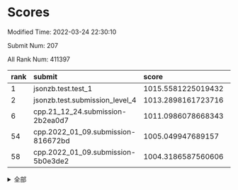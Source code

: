 # Scores

Modified Time: 2022-03-24 22:30:10

Submit Num: 207

All Rank Num: 411397

| rank |               submit               |       score        |       sigma        | pk_num |
| :--- | :--------------------------------- | :----------------- | :----------------- | :----- |
| 1    | jsonzb.test.test_1                 | 1015.5581225019432 | 0.8607562397040464 | 7952   |
| 2    | jsonzb.test.submission_level_4     | 1013.2898161723716 | 0.8185820894976402 | 7950   |
| 6    | cpp.21_12_24.submission-2b2ea0d7   | 1011.0986078668343 | 0.7578978563567452 | 7947   |
| 54   | cpp.2022_01_09.submission-816672bd | 1005.049947689157  | 0.7217286542633254 | 7947   |
| 58   | cpp.2022_01_09.submission-5b0e3de2 | 1004.3186587560606 | 0.7151301975676408 | 7950   |


<details>
<summary>全部</summary>

| rank |                 submit                 |       score        |       sigma        | pk_num |
| :--- | :------------------------------------- | :----------------- | :----------------- | :----- |
| 1    | jsonzb.test.test_1                     | 1015.5581225019432 | 0.8607562397040464 | 7952   |
| 2    | jsonzb.test.submission_level_4         | 1013.2898161723716 | 0.8185820894976402 | 7950   |
| 3    | gobigger.level_3.submission_level_3_30 | 1011.877167686288  | 0.7804798927124472 | 7949   |
| 4    | gobigger.level_3.submission_level_3_9  | 1011.7852625825662 | 0.7721467120046736 | 7947   |
| 5    | gobigger.level_3.submission_level_3_11 | 1011.2379328455452 | 0.7676608810080893 | 7948   |
| 6    | cpp.21_12_24.submission-2b2ea0d7       | 1011.0986078668343 | 0.7578978563567452 | 7947   |
| 7    | gobigger.level_3.submission_level_3_49 | 1010.9180075836729 | 0.7630883904779742 | 7951   |
| 8    | gobigger.level_3.submission_level_3_34 | 1010.7971981292046 | 0.7561517372794558 | 7953   |
| 9    | gobigger.level_3.submission_level_3_23 | 1010.7265381015751 | 0.7597194124886417 | 7952   |
| 10   | gobigger.level_3.submission_level_3_27 | 1010.7027658219575 | 0.7910285820070952 | 7947   |
| 11   | gobigger.level_3.submission_level_3_18 | 1010.5664221251747 | 0.7795623032781417 | 7950   |
| 12   | gobigger.level_3.submission_level_3_13 | 1010.49249269316   | 0.7833209024226915 | 7952   |
| 13   | gobigger.level_3.submission_level_3_40 | 1010.3917241881437 | 0.772634856709164  | 7953   |
| 14   | gobigger.level_3.submission_level_3_10 | 1010.3419797206641 | 0.7612585785956386 | 7946   |
| 15   | gobigger.level_3.submission_level_3_22 | 1010.3216769793245 | 0.7574739012146702 | 7947   |
| 16   | gobigger.level_3.submission_level_3_39 | 1010.3195447457767 | 0.7744785206391724 | 7950   |
| 17   | gobigger.level_3.submission_level_3_19 | 1010.3149058303873 | 0.7648807116652587 | 7950   |
| 18   | gobigger.level_3.submission_level_3_26 | 1010.2446754902259 | 0.7788972392740622 | 7946   |
| 19   | gobigger.level_3.submission_level_3_45 | 1010.2129601537849 | 0.7557092912524762 | 7947   |
| 20   | gobigger.level_3.submission_level_3_33 | 1010.1945693767169 | 0.7507381011048195 | 7948   |
| 21   | gobigger.level_3.submission_level_3_21 | 1010.1800455140717 | 0.7778750842632282 | 7951   |
| 22   | gobigger.level_3.submission_level_3_20 | 1010.165545066384  | 0.7558311928730231 | 7945   |
| 23   | gobigger.level_3.submission_level_3_25 | 1010.1627393419071 | 0.7614047084972364 | 7954   |
| 24   | gobigger.level_3.submission_level_3_2  | 1010.062748797452  | 0.7756520999677988 | 7949   |
| 25   | gobigger.level_3.submission_level_3_36 | 1010.0376910039327 | 0.7794528524874277 | 7950   |
| 26   | gobigger.level_3.submission_level_3_7  | 1010.0348072205829 | 0.7665286055076159 | 7953   |
| 27   | gobigger.level_3.submission_level_3_42 | 1009.9807804369688 | 0.7572913800684741 | 7949   |
| 28   | gobigger.level_3.submission_level_3_44 | 1009.9344006837496 | 0.7729126418955456 | 7951   |
| 29   | gobigger.level_3.submission_level_3_32 | 1009.9335738165911 | 0.7654740753327112 | 7951   |
| 30   | gobigger.level_3.submission_level_3_28 | 1009.9317054766653 | 0.7481348702086018 | 7949   |
| 31   | gobigger.level_3.submission_level_3_6  | 1009.8991827493303 | 0.7382029299450378 | 7946   |
| 32   | gobigger.level_3.submission_level_3_5  | 1009.8701359792803 | 0.7512761763401692 | 7951   |
| 33   | gobigger.level_3.submission_level_3_24 | 1009.8127589379997 | 0.757096906757182  | 7953   |
| 34   | gobigger.level_3.submission_level_3_15 | 1009.726676912623  | 0.7635411645516185 | 7951   |
| 35   | gobigger.level_3.submission_level_3_46 | 1009.725974047855  | 0.7638672579340267 | 7956   |
| 36   | gobigger.level_3.submission_level_3_1  | 1009.5227236415265 | 0.7796219532710975 | 7947   |
| 37   | gobigger.level_3.submission_level_3_0  | 1009.4264344293283 | 0.7568974693358415 | 7953   |
| 38   | gobigger.level_3.submission_level_3_8  | 1009.3485366142825 | 0.7514512888964059 | 7948   |
| 39   | gobigger.level_3.submission_level_3_29 | 1009.3086371666202 | 0.7462318108756089 | 7950   |
| 40   | gobigger.level_3.submission_level_3_14 | 1009.2634233719032 | 0.7565719850707661 | 7951   |
| 41   | gobigger.level_3.submission_level_3_43 | 1009.2407900628541 | 0.7401642691497985 | 7949   |
| 42   | gobigger.level_3.submission_level_3_3  | 1009.2055498835335 | 0.751618008299492  | 7950   |
| 43   | gobigger.level_3.submission_level_3_37 | 1009.1912659145065 | 0.751119350484188  | 7952   |
| 44   | gobigger.level_3.submission_level_3_48 | 1009.1694380943868 | 0.7667112660549363 | 7947   |
| 45   | gobigger.level_3.submission_level_3_47 | 1009.1111654314243 | 0.736305144444678  | 7950   |
| 46   | gobigger.level_3.submission_level_3_16 | 1009.1036653239032 | 0.7415060752368042 | 7949   |
| 47   | gobigger.level_3.submission_level_3_41 | 1009.0553388378514 | 0.7521267136073623 | 7953   |
| 48   | gobigger.level_3.submission_level_3_35 | 1008.8596510044447 | 0.758115337586524  | 7952   |
| 49   | gobigger.level_3.submission_level_3_31 | 1008.8582709655252 | 0.7446560421820299 | 7950   |
| 50   | gobigger.level_3.submission_level_3_4  | 1008.8552959393082 | 0.7652780485113377 | 7946   |
| 51   | gobigger.level_3.submission_level_3_38 | 1008.641436168314  | 0.7423241533783701 | 7949   |
| 52   | gobigger.level_3.submission_level_3_12 | 1008.4831039095395 | 0.729860200115647  | 7956   |
| 53   | gobigger.level_3.submission_level_3_17 | 1008.2124024261645 | 0.7443255907136329 | 7949   |
| 54   | cpp.2022_01_09.submission-816672bd     | 1005.049947689157  | 0.7217286542633254 | 7947   |
| 55   | gobigger.level_1.submission_level_1_19 | 1004.5474335468765 | 0.7213045515864798 | 7942   |
| 56   | gobigger.level_1.submission_level_1_14 | 1004.4058763239369 | 0.7127485849519258 | 7951   |
| 57   | gobigger.level_1.submission_level_1_2  | 1004.3279518529571 | 0.7117980576542972 | 7948   |
| 58   | cpp.2022_01_09.submission-5b0e3de2     | 1004.3186587560606 | 0.7151301975676408 | 7950   |
| 59   | gobigger.level_1.submission_level_1_12 | 1004.2826204589544 | 0.7295250968451008 | 7955   |
| 60   | gobigger.level_1.submission_level_1_35 | 1004.2571254830672 | 0.722568996549996  | 7951   |
| 61   | gobigger.level_1.submission_level_1_22 | 1004.1203345758155 | 0.7231739459380603 | 7951   |
| 62   | gobigger.level_1.submission_level_1_37 | 1004.0505442245333 | 0.7102521596098282 | 7949   |
| 63   | gobigger.level_1.submission_level_1_36 | 1004.0108090353966 | 0.7106604448347301 | 7948   |
| 64   | gobigger.level_1.submission_level_1_17 | 1004.0023429915542 | 0.7158945066256551 | 7943   |
| 65   | gobigger.level_1.submission_level_1_9  | 1003.9818384376255 | 0.71415439317875   | 7951   |
| 66   | gobigger.level_1.submission_level_1_13 | 1003.9610590764693 | 0.717397271987073  | 7951   |
| 67   | gobigger.level_1.submission_level_1_41 | 1003.8715987272411 | 0.7124865958624682 | 7949   |
| 68   | gobigger.level_1.submission_level_1_32 | 1003.8174346700386 | 0.7187128178300893 | 7943   |
| 69   | gobigger.level_1.submission_level_1_49 | 1003.7770346011695 | 0.7106260733262745 | 7947   |
| 70   | gobigger.level_1.submission_level_1_40 | 1003.6936753133226 | 0.7098799615312044 | 7949   |
| 71   | gobigger.level_1.submission_level_1_23 | 1003.6846497742282 | 0.7301627792696687 | 7951   |
| 72   | gobigger.level_1.submission_level_1_8  | 1003.5934739241679 | 0.710946192885263  | 7950   |
| 73   | gobigger.level_1.submission_level_1_33 | 1003.5906613488855 | 0.7119658904718728 | 7950   |
| 74   | gobigger.level_1.submission_level_1_3  | 1003.5073455232383 | 0.7233870749556734 | 7953   |
| 75   | gobigger.level_1.submission_level_1_38 | 1003.5011477613042 | 0.709712127896028  | 7947   |
| 76   | gobigger.level_1.submission_level_1_47 | 1003.492079652298  | 0.7105422503715466 | 7951   |
| 77   | gobigger.level_1.submission_level_1_6  | 1003.4831376988557 | 0.7130377883604749 | 7948   |
| 78   | gobigger.level_1.submission_level_1_44 | 1003.4157439275899 | 0.7156724499640259 | 7952   |
| 79   | gobigger.level_1.submission_level_1_46 | 1003.4113248334594 | 0.7036921377779922 | 7950   |
| 80   | gobigger.level_1.submission_level_1_45 | 1003.355329034584  | 0.7224185374063081 | 7953   |
| 81   | gobigger.level_1.submission_level_1_27 | 1003.3422295692202 | 0.7085452068403486 | 7948   |
| 82   | gobigger.level_1.submission_level_1_4  | 1003.3225916572337 | 0.7204918902604617 | 7948   |
| 83   | gobigger.level_1.submission_level_1_1  | 1003.2669158861913 | 0.6938731764873904 | 7953   |
| 84   | gobigger.level_1.submission_level_1_21 | 1003.233486742463  | 0.7098686281675612 | 7952   |
| 85   | gobigger.level_1.submission_level_1_34 | 1003.2007343195377 | 0.7185772171379827 | 7956   |
| 86   | gobigger.level_1.submission_level_1_0  | 1003.166187602714  | 0.7140904170351997 | 7949   |
| 87   | gobigger.level_1.submission_level_1_39 | 1003.1613787321402 | 0.7196939757119649 | 7948   |
| 88   | gobigger.level_1.submission_level_1_30 | 1003.1562053735116 | 0.7238708991005983 | 7954   |
| 89   | gobigger.level_1.submission_level_1_26 | 1003.0648258460691 | 0.7280835789079393 | 7954   |
| 90   | gobigger.level_1.submission_level_1_11 | 1002.8907339479221 | 0.7230441788665504 | 7946   |
| 91   | gobigger.level_1.submission_level_1_42 | 1002.8429829861603 | 0.7137081463487555 | 7949   |
| 92   | gobigger.level_1.submission_level_1_48 | 1002.8154549148936 | 0.7178304918068067 | 7952   |
| 93   | gobigger.level_1.submission_level_1_16 | 1002.7804990667514 | 0.7089301986873343 | 7946   |
| 94   | gobigger.level_1.submission_level_1_5  | 1002.7376804824911 | 0.7232737855976518 | 7952   |
| 95   | gobigger.level_1.submission_level_1_20 | 1002.6342590591128 | 0.7189071365486589 | 7953   |
| 96   | gobigger.level_1.submission_level_1_31 | 1002.6025756442183 | 0.7119986236793207 | 7945   |
| 97   | gobigger.level_1.submission_level_1_43 | 1002.5568246893098 | 0.7137059621680069 | 7948   |
| 98   | gobigger.level_1.submission_level_1_15 | 1002.5556407814979 | 0.7170122198622165 | 7947   |
| 99   | gobigger.level_1.submission_level_1_25 | 1002.549529986105  | 0.7064309609587036 | 7951   |
| 100  | gobigger.level_1.submission_level_1_24 | 1002.5347753505893 | 0.6973774637887563 | 7948   |
| 101  | gobigger.level_1.submission_level_1_10 | 1002.4532697857766 | 0.7093177575137413 | 7946   |
| 102  | gobigger.level_1.submission_level_1_28 | 1002.4388020601979 | 0.7120022489022956 | 7945   |
| 103  | gobigger.level_1.submission_level_1_29 | 1002.3797613329581 | 0.7019271107545427 | 7954   |
| 104  | gobigger.level_1.submission_level_1_7  | 1001.9807838272133 | 0.7060269436416837 | 7951   |
| 105  | gobigger.level_1.submission_level_1_18 | 1001.7627836444445 | 0.7086620353559081 | 7946   |
| 106  | gobigger.random.submission_random_19   | 997.2584507576516  | 0.7131896352792003 | 7950   |
| 107  | gobigger.random.submission_random_45   | 997.2433679046178  | 0.6960016699137445 | 7950   |
| 108  | gobigger.random.submission_random_31   | 997.1840795703516  | 0.7111153332529843 | 7946   |
| 109  | gobigger.random.submission_random_49   | 997.1671312460286  | 0.709637153755698  | 7950   |
| 110  | gobigger.random.submission_random_8    | 997.1533864795972  | 0.705006551216735  | 7953   |
| 111  | gobigger.random.submission_random_12   | 996.9678691434559  | 0.7059007714040936 | 7949   |
| 112  | gobigger.random.submission_random_15   | 996.8847938253944  | 0.6974402254687416 | 7949   |
| 113  | gobigger.random.submission_random_39   | 996.7274833261537  | 0.7071332794615922 | 7952   |
| 114  | gobigger.random.submission_random_7    | 996.6607094286626  | 0.7124816527342303 | 7953   |
| 115  | gobigger.random.submission_random_43   | 996.6138643093453  | 0.7042281126775624 | 7949   |
| 116  | gobigger.random.submission_random_4    | 996.5859955412108  | 0.7214311556985971 | 7950   |
| 117  | gobigger.random.submission_random_13   | 996.5479024377547  | 0.7223246121418495 | 7951   |
| 118  | gobigger.random.submission_random_24   | 996.5281572746242  | 0.6977864204366915 | 7954   |
| 119  | gobigger.random.submission_random_23   | 996.4740490122547  | 0.7008209250052395 | 7950   |
| 120  | gobigger.random.submission_random_2    | 996.4569376303774  | 0.7036683463005226 | 7946   |
| 121  | gobigger.random.submission_random_35   | 996.3997589594977  | 0.7137719199580953 | 7952   |
| 122  | gobigger.random.submission_random_41   | 996.324860685705   | 0.7082059486537465 | 7945   |
| 123  | gobigger.random.submission_random_40   | 996.2501867640492  | 0.7128708828017027 | 7945   |
| 124  | gobigger.random.submission_random_6    | 996.2318417406196  | 0.7102570576723122 | 7947   |
| 125  | gobigger.random.submission_random_9    | 996.2100557241022  | 0.7105622846658511 | 7951   |
| 126  | gobigger.random.submission_random_48   | 996.1911042473531  | 0.7011833045988356 | 7946   |
| 127  | gobigger.random.submission_random_30   | 996.1296991510798  | 0.7035916812735363 | 7950   |
| 128  | gobigger.random.submission_random_5    | 996.0541305871617  | 0.71767809085205   | 7949   |
| 129  | gobigger.random.submission_random_17   | 996.0525073811529  | 0.7095899494050222 | 7950   |
| 130  | gobigger.random.submission_random_28   | 996.0451332351577  | 0.7158606337340663 | 7953   |
| 131  | gobigger.random.submission_random_47   | 996.0318286528959  | 0.7066115947365731 | 7951   |
| 132  | gobigger.random.submission_random_29   | 996.0288096335489  | 0.7124071888661557 | 7951   |
| 133  | gobigger.random.submission_random_11   | 995.9258888070656  | 0.7102274520894654 | 7952   |
| 134  | gobigger.random.submission_random_20   | 995.8938623336325  | 0.715027080980789  | 7948   |
| 135  | gobigger.random.submission_random_18   | 995.8080877950825  | 0.7179550608186395 | 7949   |
| 136  | gobigger.random.submission_random_37   | 995.7890448433271  | 0.7089454137338903 | 7949   |
| 137  | gobigger.random.submission_random_34   | 995.7665044118453  | 0.709070343700888  | 7952   |
| 138  | gobigger.random.submission_random_27   | 995.7479693588821  | 0.7123742002818574 | 7950   |
| 139  | gobigger.random.submission_random_32   | 995.7196912903935  | 0.7104341201704648 | 7951   |
| 140  | gobigger.random.submission_random_14   | 995.7193103471212  | 0.7227442196837991 | 7948   |
| 141  | gobigger.random.submission_random_36   | 995.6856173098794  | 0.6988911706795538 | 7950   |
| 142  | gobigger.random.submission_random_0    | 995.6818225356227  | 0.7089406247972994 | 7948   |
| 143  | gobigger.random.submission_random_10   | 995.6282432499955  | 0.7155531680421916 | 7950   |
| 144  | gobigger.random.submission_random_46   | 995.5371562356993  | 0.7116854674725512 | 7950   |
| 145  | gobigger.random.submission_random_21   | 995.511463552084   | 0.7110586141248637 | 7954   |
| 146  | gobigger.random.submission_random_33   | 995.5008387376895  | 0.7146397350303136 | 7951   |
| 147  | gobigger.random.submission_random_26   | 995.3582123360895  | 0.7010908875495326 | 7946   |
| 148  | gobigger.random.submission_random_44   | 995.328646595304   | 0.7167824280694943 | 7954   |
| 149  | gobigger.random.submission_random_16   | 995.3253318628464  | 0.7014505521451233 | 7954   |
| 150  | gobigger.random.submission_random_1    | 995.1837857399477  | 0.7201128435212008 | 7946   |
| 151  | gobigger.random.submission_random_42   | 995.1643907896478  | 0.7158337142293729 | 7951   |
| 152  | gobigger.random.submission_random_22   | 995.1032358491542  | 0.7211923938543339 | 7946   |
| 153  | gobigger.random.submission_random_25   | 995.0987230681284  | 0.7061827041960727 | 7952   |
| 154  | gobigger.level_2.submission_level_2_21 | 994.9491919035569  | 0.730767964232529  | 7952   |
| 155  | gobigger.random.submission_random_3    | 994.8367865510195  | 0.7131597702861934 | 7949   |
| 156  | gobigger.random.submission_random_38   | 994.6679380392894  | 0.7126541179621936 | 7950   |
| 157  | gobigger.level_2.submission_level_2_9  | 993.7863818928798  | 0.7337649813267096 | 7950   |
| 158  | gobigger.level_2.submission_level_2_30 | 993.4991034520007  | 0.7305184873215463 | 7946   |
| 159  | gobigger.level_2.submission_level_2_34 | 993.4194312362839  | 0.7395525312527719 | 7949   |
| 160  | gobigger.level_2.submission_level_2_35 | 993.2626369055898  | 0.7317586587908672 | 7947   |
| 161  | gobigger.level_2.submission_level_2_19 | 993.1664713499434  | 0.7603817244909257 | 7951   |
| 162  | gobigger.level_2.submission_level_2_6  | 993.1386672529452  | 0.7381324761028812 | 7951   |
| 163  | gobigger.level_2.submission_level_2_43 | 993.1207733004826  | 0.7365054881517458 | 7950   |
| 164  | gobigger.level_2.submission_level_2_44 | 993.0857453629582  | 0.7368329181869588 | 7951   |
| 165  | gobigger.level_2.submission_level_2_24 | 993.0657888482876  | 0.7327365215136834 | 7950   |
| 166  | gobigger.level_2.submission_level_2_13 | 993.0216272576159  | 0.7335188934185572 | 7947   |
| 167  | gobigger.level_2.submission_level_2_48 | 992.9339578960373  | 0.7295874734934144 | 7950   |
| 168  | gobigger.level_2.submission_level_2_10 | 992.8563553257559  | 0.7242008173701763 | 7949   |
| 169  | gobigger.level_2.submission_level_2_49 | 992.7630035625297  | 0.7402447425009873 | 7948   |
| 170  | gobigger.level_2.submission_level_2_39 | 992.7595383440392  | 0.7580832567468225 | 7952   |
| 171  | gobigger.level_2.submission_level_2_2  | 992.6462974106701  | 0.7431377276237582 | 7950   |
| 172  | gobigger.level_2.submission_level_2_29 | 992.5842332314857  | 0.7461885713854486 | 7955   |
| 173  | gobigger.level_2.submission_level_2_8  | 992.5385416603608  | 0.7542111459277002 | 7950   |
| 174  | gobigger.level_2.submission_level_2_28 | 992.5309713534259  | 0.7357272923488589 | 7951   |
| 175  | gobigger.level_2.submission_level_2_1  | 992.4590986066062  | 0.7339247470932132 | 7954   |
| 176  | gobigger.level_2.submission_level_2_23 | 992.4018405463166  | 0.7409400270858877 | 7948   |
| 177  | gobigger.level_2.submission_level_2_22 | 992.3592921476828  | 0.7671428694854868 | 7952   |
| 178  | gobigger.level_2.submission_level_2_32 | 992.3331885154272  | 0.7392178485714805 | 7948   |
| 179  | gobigger.level_2.submission_level_2_14 | 992.2775863568331  | 0.7429100096324174 | 7947   |
| 180  | gobigger.level_2.submission_level_2_16 | 992.2283764239087  | 0.7395002096169881 | 7954   |
| 181  | gobigger.level_2.submission_level_2_38 | 992.1505685961524  | 0.7310198682721784 | 7947   |
| 182  | gobigger.level_2.submission_level_2_5  | 992.1457152383385  | 0.7398085313259579 | 7946   |
| 183  | gobigger.level_2.submission_level_2_20 | 992.1362341161641  | 0.7481672111036533 | 7945   |
| 184  | gobigger.level_2.submission_level_2_27 | 992.0785381253904  | 0.7437492349077616 | 7951   |
| 185  | gobigger.level_2.submission_level_2_40 | 992.0539944859073  | 0.7528596449847593 | 7951   |
| 186  | gobigger.level_2.submission_level_2_33 | 992.029851805611   | 0.7432672658117137 | 7949   |
| 187  | gobigger.level_2.submission_level_2_15 | 992.0117565433022  | 0.7212446879156773 | 7942   |
| 188  | gobigger.level_2.submission_level_2_42 | 991.969142964106   | 0.7415709588421768 | 7952   |
| 189  | gobigger.level_2.submission_level_2_18 | 991.8837208497137  | 0.7485955158086802 | 7952   |
| 190  | gobigger.level_2.submission_level_2_46 | 991.7856982886659  | 0.7437355267356717 | 7954   |
| 191  | gobigger.level_2.submission_level_2_3  | 991.7337996595091  | 0.738525405215296  | 7948   |
| 192  | gobigger.level_2.submission_level_2_47 | 991.6749177145358  | 0.731155483159625  | 7949   |
| 193  | gobigger.level_2.submission_level_2_31 | 991.6341483026056  | 0.7551806335058621 | 7951   |
| 194  | gobigger.level_2.submission_level_2_45 | 991.4093337055497  | 0.7525465606853823 | 7951   |
| 195  | gobigger.level_2.submission_level_2_4  | 991.169780161558   | 0.7408426684925228 | 7944   |
| 196  | gobigger.level_2.submission_level_2_26 | 991.0664108543663  | 0.753505403911321  | 7951   |
| 197  | gobigger.level_2.submission_level_2_0  | 991.0057109990622  | 0.7753151610324708 | 7949   |
| 198  | gobigger.level_2.submission_level_2_17 | 990.9952218814396  | 0.7644615163061225 | 7952   |
| 199  | gobigger.level_2.submission_level_2_11 | 990.7486560083973  | 0.7523060785679792 | 7942   |
| 200  | gobigger.level_2.submission_level_2_7  | 990.689321761803   | 0.7797232781536672 | 7951   |
| 201  | gobigger.level_2.submission_level_2_25 | 990.6878421996872  | 0.7713477639023788 | 7952   |
| 202  | gobigger.level_2.submission_level_2_37 | 990.5313548295959  | 0.7540118073292358 | 7953   |
| 203  | gobigger.level_2.submission_level_2_12 | 990.235995536273   | 0.7618203660834098 | 7950   |
| 204  | gobigger.level_2.submission_level_2_41 | 989.9420616496706  | 0.7791587412092368 | 7948   |
| 205  | gobigger.level_2.submission_level_2_36 | 988.7876263406389  | 0.7876107513962296 | 7948   |
| 206  | gobigger.none.submission_none_0        | 980.8715857404941  | 1.2509769887458793 | 7957   |
| 207  | gobigger.none.submission_none_1        | 976.1651912769518  | 1.4585111266556108 | 7946   |

</details>